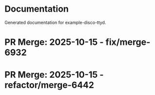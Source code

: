 # Documentation

Generated documentation for example-disco-ttyd.

# PR Merge: 2025-10-15 - fix/merge-6932

# PR Merge: 2025-10-15 - refactor/merge-6442
